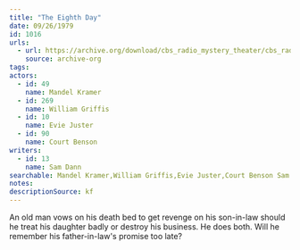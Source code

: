 ```yaml
---
title: "The Eighth Day"
date: 09/26/1979
id: 1016
urls: 
  - url: https://archive.org/download/cbs_radio_mystery_theater/cbs_radio_mystery_theater-1001-1050.zip/cbs_radio_mystery_theater-1001-1050%2Fcbsrmt_1016_the_eighth_day.mp3
    source: archive-org
tags: 
actors:  
  - id: 49
    name: Mandel Kramer  
  - id: 269
    name: William Griffis  
  - id: 10
    name: Evie Juster  
  - id: 90
    name: Court Benson
writers:  
  - id: 13
    name: Sam Dann
searchable: Mandel Kramer,William Griffis,Evie Juster,Court Benson Sam Dann
notes: 
descriptionSource: kf
---
```

An old man vows on his death bed to get revenge on his son-in-law should he treat his daughter badly or destroy his business. He does both. Will he remember his father-in-law's promise too late?